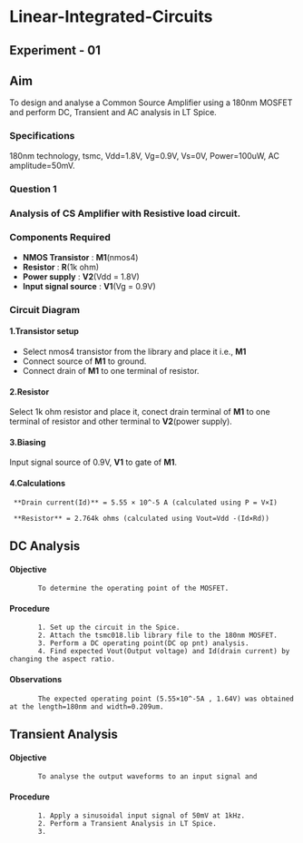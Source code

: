  # Linear-Integrated-Circuits
 
 ## Experiment - 01

 ## Aim
  To design and analyse a Common Source Amplifier using a 180nm MOSFET and perform DC, Transient and AC analysis in LT Spice.
 
 ### Specifications
  180nm technology, tsmc, Vdd=1.8V, Vg=0.9V, Vs=0V, Power=100uW, AC amplitude=50mV.

 ### Question 1
 ### Analysis of CS Amplifier with Resistive load circuit. 

 ### Components Required 

- **NMOS Transistor** : **M1**(nmos4) 
- **Resistor** : **R**(1k ohm) 
- **Power supply** : **V2**(Vdd = 1.8V) 
- **Input signal source** : **V1**(Vg = 0.9V) 

 ### Circuit Diagram 

 #### **1.Transistor setup**
  - Select nmos4 transistor from the library and place it i.e., **M1**
  - Connect source of **M1** to ground. 
  - Connect drain of **M1** to one terminal of resistor. 

 #### **2.Resistor**
   Select 1k ohm resistor and place it, conect drain terminal of **M1** to one terminal of resistor and other terminal to **V2**(power supply). 

 #### **3.Biasing**
   Input signal source of 0.9V, **V1** to gate of **M1**. 
 
 #### **4.Calculations**
     **Drain current(Id)** = 5.55 × 10^-5 A (calculated using P = V×I)

     **Resistor** = 2.764k ohms (calculated using Vout=Vdd -(Id×Rd))

## DC Analysis 

   #### Objective 
           To determine the operating point of the MOSFET.

   #### Procedure
           
           1. Set up the circuit in the Spice.
           2. Attach the tsmc018.lib library file to the 180nm MOSFET.
           3. Perform a DC operating point(DC op pnt) analysis.
           4. Find expected Vout(Output voltage) and Id(drain current) by changing the aspect ratio.

   #### Observations
           
           The expected operating point (5.55×10^-5A , 1.64V) was obtained at the length=180nm and width=0.209um. 

## Transient Analysis 

   #### Objective 
           To analyse the output waveforms to an input signal and 

   #### Procedure 
      
           1. Apply a sinusoidal input signal of 50mV at 1kHz.
           2. Perform a Transient Analysis in LT Spice.
           3. 
         
      
    
   

  
 
 
